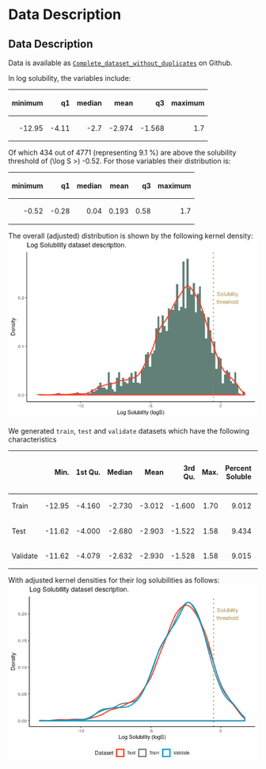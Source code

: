 Data Description
================

## Data Description

Data is available as
[`Complete_dataset_without_duplicates`](https://raw.githubusercontent.com/RodrigoZepeda/docker-solubility/master/data_analysis/data/edited/Complete_dataset_without_duplicates.csv)
on Github.

In log solubility, the variables include:

<table>

<thead>

<tr>

<th style="text-align:right;">

minimum

</th>

<th style="text-align:right;">

q1

</th>

<th style="text-align:right;">

median

</th>

<th style="text-align:right;">

mean

</th>

<th style="text-align:right;">

q3

</th>

<th style="text-align:right;">

maximum

</th>

</tr>

</thead>

<tbody>

<tr>

<td style="text-align:right;">

\-12.95

</td>

<td style="text-align:right;">

\-4.11

</td>

<td style="text-align:right;">

\-2.7

</td>

<td style="text-align:right;">

\-2.974

</td>

<td style="text-align:right;">

\-1.568

</td>

<td style="text-align:right;">

1.7

</td>

</tr>

</tbody>

</table>

Of which 434 out of 4771 (representing 9.1 %) are above the solubility
threshold of \(\log S >\) -0.52. For those variables their distribution
is:

<table>

<thead>

<tr>

<th style="text-align:right;">

minimum

</th>

<th style="text-align:right;">

q1

</th>

<th style="text-align:right;">

median

</th>

<th style="text-align:right;">

mean

</th>

<th style="text-align:right;">

q3

</th>

<th style="text-align:right;">

maximum

</th>

</tr>

</thead>

<tbody>

<tr>

<td style="text-align:right;">

\-0.52

</td>

<td style="text-align:right;">

\-0.28

</td>

<td style="text-align:right;">

0.04

</td>

<td style="text-align:right;">

0.193

</td>

<td style="text-align:right;">

0.58

</td>

<td style="text-align:right;">

1.7

</td>

</tr>

</tbody>

</table>

The overall (adjusted) distribution is shown by the following kernel
density:
![](Data_Description_files/figure-gfm/unnamed-chunk-4-1.png)<!-- -->

We generated `train`, `test` and `validate` datasets which have the
following characteristics

<table>

<thead>

<tr>

<th style="text-align:left;">

</th>

<th style="text-align:right;">

Min.

</th>

<th style="text-align:right;">

1st Qu.

</th>

<th style="text-align:right;">

Median

</th>

<th style="text-align:right;">

Mean

</th>

<th style="text-align:right;">

3rd Qu.

</th>

<th style="text-align:right;">

Max.

</th>

<th style="text-align:right;">

Percent Soluble

</th>

<th style="text-align:right;">

Number of Molecules

</th>

</tr>

</thead>

<tbody>

<tr>

<td style="text-align:left;">

Train

</td>

<td style="text-align:right;">

\-12.95

</td>

<td style="text-align:right;">

\-4.160

</td>

<td style="text-align:right;">

\-2.730

</td>

<td style="text-align:right;">

\-3.012

</td>

<td style="text-align:right;">

\-1.600

</td>

<td style="text-align:right;">

1.70

</td>

<td style="text-align:right;">

9.012

</td>

<td style="text-align:right;">

2863

</td>

</tr>

<tr>

<td style="text-align:left;">

Test

</td>

<td style="text-align:right;">

\-11.62

</td>

<td style="text-align:right;">

\-4.000

</td>

<td style="text-align:right;">

\-2.680

</td>

<td style="text-align:right;">

\-2.903

</td>

<td style="text-align:right;">

\-1.522

</td>

<td style="text-align:right;">

1.58

</td>

<td style="text-align:right;">

9.434

</td>

<td style="text-align:right;">

954

</td>

</tr>

<tr>

<td style="text-align:left;">

Validate

</td>

<td style="text-align:right;">

\-11.62

</td>

<td style="text-align:right;">

\-4.079

</td>

<td style="text-align:right;">

\-2.632

</td>

<td style="text-align:right;">

\-2.930

</td>

<td style="text-align:right;">

\-1.528

</td>

<td style="text-align:right;">

1.58

</td>

<td style="text-align:right;">

9.015

</td>

<td style="text-align:right;">

954

</td>

</tr>

</tbody>

</table>

With adjusted kernel densities for their log solubilities as follows:
![](Data_Description_files/figure-gfm/unnamed-chunk-7-1.png)<!-- -->
